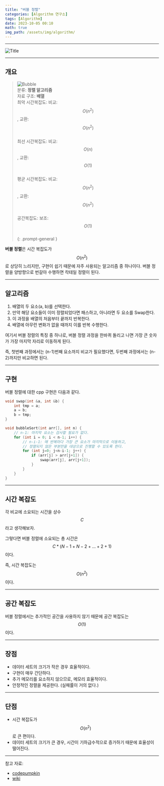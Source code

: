 ```yaml
---
title: "버블 정렬"
categories: [Algorithm 연구소]
tags: [Algorithm]
date: 2023-10-05 00:10
math: true
img_path: /assets/img/algorithm/
---
```


---

![Title](algorithm_title.png)

---
## 개요

> ![Bubble](BubbleSort_Avg_case.gif)  
> 분류: **정렬 알고리즘**  
> 자료 구조: **배열**  
> 최악 시간복잡도: 비교: $$O(n^2)$$, 교환: $$O(n^2)$$  
> 최선 시간복잡도: 비교: $$O(n)$$, 교환: $$O(1)$$  
> 평균 시간복잡도: 비교: $$O(n^2)$$, 교환: $$O(n^2)$$  
> 공간복잡도: 보조: $$O(1)$$  
{: .prompt-general }

**버블 정렬**은 시간 복잡도가 $$O(n^2)$$로 상당히 느리지만, 구현이 쉽기 때문에 자주 사용되는 알고리즘 중 하나이다. 버블 정렬을 양방향으로 번갈아 수행하면 칵테일 정렬이 된다.

---

## 알고리즘

1. 배열의 두 요소(a, b)를 선택한다.
2. 만약 해당 요소들이 이미 정렬되었다면 패스하고, 아니라면 두 요소를 Swap한다.
3. 이 과정을 배열의 처음부터 끝까지 반복한다.
4. 배열에 아무런 변화가 없을 때까지 이를 반복 수행한다.

여기서 버블 정렬의 특징 중 하나로, 버블 정렬 과정을 한바퀴 돌리고 나면 가장 큰 숫자가 가장 마지막 자리로 이동하게 된다. 

즉, 첫번째 과정에서는 (n-1)번째 요소까지 비교가 필요했다면, 두번째 과정에서는 (n-2)까지만 비교하면 된다.

---

## 구현

버블 정렬에 대한 cpp 구현은 다음과 같다.

```cpp
void swap(int &a, int &b) {
    int tmp = a;
    a = b;
    b = tmp;
}

void bubbleSort(int arr[], int n) {
    // n-1: 마지막 요소는 검사할 필요가 없다.
    for (int i = 0; i < n-1; i++) {
        // n-i-1: 매 반복마다 가장 큰 요소가 마지막으로 이동하고,
        // 정렬되지 않은 부분만을 대상으로 진행할 수 있도록 한다.
        for (int j=0; j<n-i-1; j++) {
            if (arr[j] > arr[j+1]) {
                swap(arr[j], arr[j+1]);
            }
        }
    }
}

```

---

## 시간 복잡도

각 비교에 소요되는 시간을 상수 $$C$$라고 생각해보자. 

그렇다면 버블 정렬에 소요되는 총 시간은 $$C*(N-1 + N-2 + ... + 2 + 1)$$이다.

즉, 시간 복잡도는 $$O(n^2)$$ 이다.

---

## 공간 복잡도

버블 정렬에서는 추가적인 공간을 사용하지 않기 때문에 공간 복잡도는 $$O(1)$$이다.

---

## 장점

- 데이터 세트의 크기가 작은 경우 효율적이다.
- 구현이 매우 간단하다.
- 추가 메모리를 요소하지 않으므로, 메모리 효율적이다.
- 안정적인 정렬을 제공한다. (실패률이 거의 없다.)

---

## 단점

- 시간 복잡도가 $$O(n^2)$$로 큰 편이다.
- 데이터 세트의 크기가 큰 경우, 시간이 기하급수적으로 증가하기 때문에 효율성이 떨어진다.

---

참고 자료:

- [codepumpkin](https://codepumpkin.com/bubble-sort/)
- [wiki](https://ko.wikipedia.org/wiki/%EB%B2%84%EB%B8%94_%EC%A0%95%EB%A0%AC)
